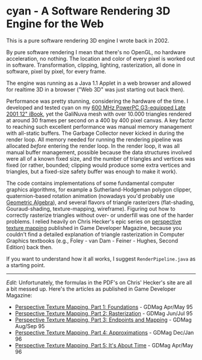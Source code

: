# cyan - A Software Rendering 3D Engine for the Web

This is a pure software rendering 3D engine I wrote back in 2002.

By pure software rendering I mean that there's no OpenGL, no hardware acceleration, no nothing. The location and color of every pixel is worked out in software.  Transformation, clipping, lighting, rasterization, all done in software, pixel by pixel, for every frame.

The engine was running as a Java 1.1 Applet in a web browser and allowed for realtime 3D in a browser ("Web 3D" was just starting out back then). 

Performance was pretty stunning, considering the hardware of the time. I developed and tested cyan on my [600 MHz PowerPC G3-equipped Late 2001 12" iBook](https://en.wikipedia.org/wiki/IBook), yet the GaliNuva mesh with over 10.000 triangles rendered at around 30 frames per second on a 400 by 400 pixel canvas. A key factor to reaching such excellent performance was manual memory management with all-static buffers. The Garbage Collector never kicked in during the render loop. All memory needed for running the rendering pipeline was allocated _before_ entering the render loop. In the render loop, it was all manual buffer management, possible because the data structures involved were all of a known fixed size, and the number of triangles and vertices was fixed (or rather, bounded; clipping would produce some extra vertices and triangles, but a fixed-size safety buffer was enough to make it work).

The code contains implementations of some fundamental computer graphics algorithms, for example a Sutherland-Hodgeman polygon clipper, quaternion-based rotation animation (nowadays you'd probably use [Geometric Algebra](https://bivector.net)), and several flavors of triangle rasterizers (flat-shading, Gouraud-shading, texture-mapping, wireframe). Figuring out how to correctly rasterize triangles without over- or underfill was one of the harder problems. I relied heavily on Chris Hecker's epic series on [perspective texture mapping](https://chrishecker.com/Miscellaneous_Technical_Articles) published in Game Developer Magazine, because you couldn't find a detailed explanation of triangle rasterization in Computer Graphics textbooks (e.g., Foley - van Dam - Feiner - Hughes, Second Edition) back then.

If you want to understand how it all works, I suggest `RenderPipeline.java` as a starting point.

----
_Edit:_ Unfortunately, the formulas in the PDF's on Chris' Hecker's site are all a bit messed up. Here's the articles as published in Game Developer Magazine:
- [Perspective Texture Mapping, Part 1: Foundations](https://archive.org/details/GDM_AprMay_1995/page/n7/mode/2up) - GDMag Apr/May 95
- [Perspective Texture Mapping, Part 2: Rasterization](https://archive.org/details/GDM_JuneJuly_1995/page/n9/mode/2up) - GDMag Jun/Jul 95
- [Perspective Texture Mapping, Part 3: Endpoints and Mapping](https://archive.org/details/GDM_AugSept_1995/page/n9/mode/2up) - GDMag Aug/Sep 95
- [Perspective Texture Mapping, Part 4: Approximations](https://archive.org/details/GDM_DecJan_1995/page/n11/mode/2up) - GDMag Dec/Jan 96
- [Perspective Texture Mapping, Part 5: It's About Time](https://archive.org/details/GDM_AprMay_1996/page/n9/mode/2up) - GDMag Apr/May 96
